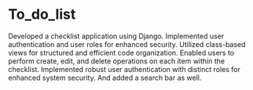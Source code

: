 # To_do_list
Developed a checklist application using Django.
Implemented user authentication and user roles for enhanced security.
Utilized class-based views for structured and efficient code organization.
Enabled users to perform create, edit, and delete operations on each item within the checklist.
Implemented robust user authentication with distinct roles for enhanced system security.
And added a search bar as well.





